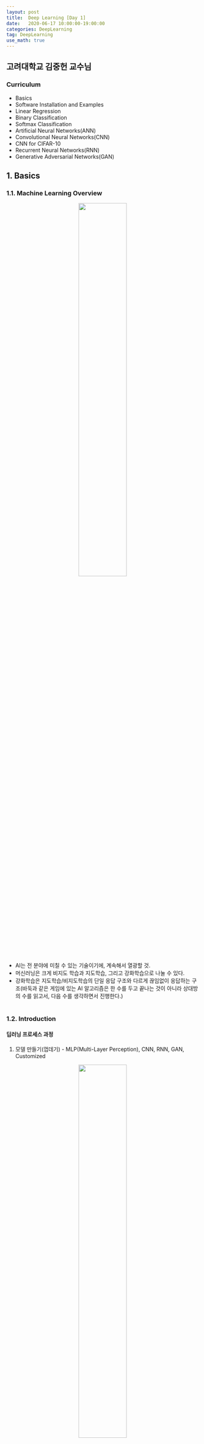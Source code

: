 ```yaml
---
layout: post
title:  Deep Learning [Day 1]
date:   2020-06-17 10:00:00-19:00:00
categories: DeepLearning
tag: DeepLearning
use_math: true
---
```


## 고려대학교 김중헌 교수님
### Curriculum
- Basics
- Software Installation and Examples
- Linear Regression
- Binary Classification
- Softmax Classification
- Artificial Neural Networks(ANN)
- Convolutional Neural Networks(CNN)
- CNN for CIFAR-10
- Recurrent Neural Networks(RNN)
- Generative Adversarial Networks(GAN)

## 1. Basics
### 1.1. Machine Learning Overview
<center><img src="/assets/images/deeplearning/1.PNG" width="50%"></center><br>

- AI는 전 분야에 미칠 수 있는 기술이기에, 계속해서 열광할 것.
- 머신러닝은 크게 비지도 학습과 지도학습, 그리고 강화학습으로 나눌 수 있다.
- 강화학습은 지도학습/비지도학습의 단일 응답 구조와 다르게 끊임없이 응답하는 구조(바둑과 같은 게임에 있는 AI 알고리즘은 한 수를 두고 끝나는 것이 아니라 상대방의 수를 읽고서, 다음 수를 생각하면서 진행한다.)
<br><br>

### 1.2. Introduction
#### 딥러닝 프로세스 과정

1) 모델 만들기(껍데기) - MLP(Multi-Layer Perception), CNN, RNN, GAN, Customized

<center><img src="/assets/images/deeplearning/2.PNG" width="50%"></center><br>

 > input(5개의 유닛) -> 4개의 히든레이어 + 7개의 유닛 -> output(4개의 유닛)

2) 훈련하기 - 입력된 데이터를 레이블링할 수 있도록

<center><img src="/assets/images/deeplearning/3.PNG" width="50%"></center><br>

3) 테스팅/추론 - 현실의 row 데이터를 테스팅하여 결과물이 유의미하도록

<center><img src="/assets/images/deeplearning/4.PNG" width="50%"></center><br>

※ 딥러닝 과정에서 발생되는 문제

  **Overfitting**
  - 2단계에서 발생되는 문제로, 데이터가 충분하지 않은 경우 발생한다.  
  - 훈련 결과는 엄청 높게 나왔는데, 테스트 결과는 엄청 낮은 것을 과적합 문제라 한다.  
  - 예를 들어, 침대를 팔고 싶어서 데이터를 수집하고자 하는데, 나의 잠자리 유형에만 특화된 침대만을 학습시키면 훈련은 잘 나올지 몰라도, 다른 사람들의 잠자리 유형에 맞지 않는 침대가 나올 수 있다.
  - 더 많은 훈련 데이터가 필요하다!

#### 딥러닝에서 두 가지 주요 모델(CNN, RNN)

  **CNN(Convolutional Neural Network)**
  
<center><img src="/assets/images/deeplearning/5.jpeg" width="50%"></center><br>
  
  - 기존의 딥러닝은 1차원 구조만 입력이 가능하지만 많은 응용 분야에서 입력은 다차원이 필요했다. CNN은 2차원 구조(이미지), 3차원 구조(영상)을 훈련시킬 수 있다.
  - 주로 시각 정보 학습에 사용한다.

  **RNN(Recurrent Neural Network)**
  
<center><img src="/assets/images/deeplearning/6.PNG" width="50%"></center><br>
  
  - 기존의 신경망 아키텍처에는 시간의 개념을 사용할 방법이 없었다. 이러한 시계열 데이터를 학습시킬 수 있는 모델이 주로 LSTM 및 GRU이다.
  - 주로 시계열 정보 학습에 사용한다.
<br><br>

## 2. Linear Regression
### 2.1. Linear Regression Theory

- regression은 예측하는 것을 목표로 한다.
- linear model은 흔히 직선 방정식을 생각하면 된다. 이 linear model은 통계학에서는 가설(hypothesis)이라고 부른다.  

<center><img src="/assets/images/deeplearning/7.PNG" width="50%"></center><br>

- 위의 사진과 같이 3개의 직선 중 어느 직선이 가장 좋아보일까? 아마도, 예측 측면이나 분류 측면 모두 가운데 파란색 선이 가장 좋아보인다고 할 수 있을 것이다.
- 따라서 우리는 파란색 선과 같이 점과 직선 사이의 거리가 최소한이 되는 새로운 직선을 계속해서 만들어내야 한다.

<center><img src="/assets/images/deeplearning/8.PNG" width="50%"></center><br>

- 위의 사진과 같이 점과 직선 사이의 거리는 오차(cost, 비용)라고 할 수 있으며, 비용 또는 손실함수로 만들 수 있다.

<center><img src="/assets/images/deeplearning/9.PNG" width="50%"></center><br>

- 이러한 비용함수는 실제값과 예측값의 차이를 제곱(음수가 될 수 있기 때문에, 어차피 우리는 그 차이만을 보는 것이기 때문에 제곱을 해도 상관없다.)하여 평균을 내주면 만들 수 있다.
- 따라서 비용함수는 2차 방정식 형태의 곡선이 만들어진다.

<center><img src="/assets/images/deeplearning/10.PNG" width="50%"></center><br>

- 고등수학을 배웠다면 쉽게 이해할 수 있겠지만, 2차 방정식을 미분하게 되면 1차 방정식의 직선이 된다. 이 직선은 gradient(기울기)라고 하며, 오차값이 된다. 따라서 우리는 오차를 최대한 줄이기 위해서 기울기가 0이 되도록 만들어야 하는데, 위의 사진과 같이 점점 기울기의 크기가 작아지도록 만드는 것을 **Gradient Descent Method(경사하강법)** 라고 한다.
 
- 경사하강법 과정 중에서 기울기가 작아지도록 만들 때, 필요한 것이 learning rate이다. 한 번 학습할 때 얼마만큼 학습해야 하는지의 학습 양을 의미하며, learning rate를 적절하게 조정해줘야 모델의 학습이 잘 될 수 있다.
- learning rate가 크다는 것은 경사하강을 할 때 step이 크다는 것이다. step이 크면 왔다갔다 하거나, 위로 튕겨 올라가버릴 수 있다. 이는 학습이 이루어지지 않으며, 쓰레기값이 나올 수 있다. 또한, 이러한 현상을 overshooting이라고 한다.
- learning rate가 작다는 것은 경사하강을 할 때 step이 작다는 것이다. step이 작으면 너무 천천히 내려가기 때문에 시간이 다해 최저점이 아님에도 불구하고 멈추어 버린다.
- 이러한 현상들을 피하기 위해서는 cost함수를 출력해보고 작은값으로 변화하고 있다면 learning rate를 증가시켜보면서 관측해야 한다.

  **Multi-Variable Linear Regression**

<center><img src="/assets/images/deeplearning/11.PNG" width="50%"></center><br>

  - 다중 변수로 linear model을 만들기 위한 방정식과 비용함수를 만들 수 있는데, 방정식에서 더욱 깔끔하게 나타낼 수 있도록 선형대수인 행렬을 사용한다.
<br><br>

### 2.2. Linear Regression Implementation

## *Tensorflow*  
(1, 1)일 때는 10, (2, 2)일 때는 20, (3, 3)일 때는 30, (4, 4)일 때는?
```python
import tensorflow as tf

x_data = [[1, 1], [2, 2], [3, 3]]
y_data = [[10], [20], [30]]

# placeholder: 공간확보(예약)
X = tf.placeholder(tf.float32, shape=[None, 2])
Y = tf.placeholder(tf.float32, shape=[None, 1])

# y = Wx + b
W = tf.Variable(tf.random_normal([2, 1])) # 가중치. Variable: 변수 생성, random_normal: [2, 1] 모양의 정규분포를 가지는 난수 생성
b = tf.Variable(tf.random_normal([1])) # 기준

model = tf.matmul(X, W) + b # Wx + b라는 행렬식
cost = tf.reduce_mean(tf.square(model - Y)) # 오차(최소제곱법)
train = tf.train.GradientDescentOptimizer(0.01).minimize(cost) # 비용함수를 줄이기 위한 경사하강법

# tensorflow는 session을 항상 만들어줘야 한다.
with tf.Session() as sess:
  sess.run(tf.global_variables_initializer())

  # Training
  for step in range(2001):
    c, W_, b_, _ = sess.run([cost, W, b, train], feed_dict={X: x_data, Y: y_data}) # train 결과값은 빈 값이므로, _ 형태로 변수를 만들어준다.
    print(step, c, W_, b_)

  # Testing
  # (4, 4)일 때를 알고 싶으니까
  print(sess.run(model, feed_dict={X: [[4, 4]]}))
```
<center><img src="/assets/images/deeplearning/linear/1.PNG" width="50%"></center><br>

## *Keras*
1일 때는 1, 2일 때는 2, 3일 때는 3, 4일 때는?
```python
import numpy as np
import matplotlib.pyplot as plt
from keras.models import Sequential
from keras.layers import Dense

x_data = np.array([[1], [2], [3]])
y_data = np.array([[1], [2], [3]])

# Model, Cost, Train
model = Sequential()
# 첫 번째 인자: 레이어 수(여기서는 output layer 1개)
# input_dim: 입력되는 차원 수. [[1]] -> 1차원, [[1, 2]] -> 2차원
# activation: 활성함수
# 1) linear: 디폴트값, 입력 뉴런과 가중치로 계산된 결과값이 그대로 출력됨
# 2) relu: 이미지에서 주로 사용
# 3) sigmoid: binary classification에서 주로 사용
# 4) softmax: softmax classification에서 주로 사용
model.add(Dense(1, input_dim=1, activation=None))
model.compile(loss='mse', optimizer='adam')
model.fit(x_data, y_data, epochs=1000, verbose=1)
model.summary()

print(model.get_weights())
print(model.predict(np.array([[4]])))

plt.scatter(x_data, y_data)
plt.plot(x_data, y_data)
plt.grid(True)
plt.show()
```
<center><img src="/assets/images/deeplearning/linear/2.PNG" width="50%"></center><br>
<br><br>

## 3. Binary Classification
### 3.1. Binary Classification Theory

- classification은 분류하는 것을 목표로 한다.
- Binary classification은 0 또는 1로만 나누어지는 것으로, 스팸 메일인지(1) 아닌지(0)와 같은 예시를 들 수 있다.
- Binary classification은 기본적으로 Linear regression의 H(x) = Wx + b와 같은 1차 방정식을 따르면서, 0과 1의 분류를 하는 기준이 있다. 이러한 기준을 bias라고 하며, 이는 문제에 따라 바뀌기 때문에 Logistic/sigmoid function을 사용한다.

<center><img src="/assets/images/deeplearning/12.PNG" width="50%"></center><br>

- 그렇다면, 왜 시그모이드 함수를 사용하는지를 알아보자. 0 또는 1과 같이 데이터를 분류하기 위해선 단순 직선의 방정식은 사용하기가 어렵다. 왜냐하면, 현재 데이터의 분포에 따라 직선으로 나누었다고 하더라도, 새로운 데이터의 값이 어디에 위치하는지에 따라 또 다시 새로운 모델이 필요하기 때문이다. 따라서 계속해서 모델의 변화를 만들어주는 것이 아닌, 시그모이드 함수를 만들어서 0과 1로 분류하게 한다.

- 변수가 1개인 선형 방정식은 목표가 실수값 예측이기 때문에 선형함수 y = Wx + b를 이용하여 예측한다(예측 변수의 수가 하나인 경우). 하지만 binary classification에서는 목표값이 0 또는 1이기 때문에 y = Wx + b를 이용해서 분류하는 것은 의미가 없다고 앞서 언급했다. 그래서 확률(Probability)을 이용하는데 다음과 같이 정의 된다. 

<center><img src="/assets/images/deeplearning/13.PNG" width="50%"></center><br>

- 확률 p의 범위가 (0, 1)이라면, Odds(p)의 범위는 (0, $$\infty$$)가 된다. 이를 로그함수를 취하면 범위가 ($$-\infty$$, $$\infty$$)가 된다. 즉, 범위가 실수 전체가 되어 분석을 하는 것이 의미가 있다.

<center><img src="/assets/images/deeplearning/14.PNG" width="50%"></center><br>

- 다시 위의 식을 p로 정리하면 다음과 같은 함수를 얻을 수 있고, 이 함수을 시그모이드라 한다.

<center><img src="/assets/images/deeplearning/15.PNG" width="50%"></center><br>

- 따라서 binaray classification의 logistic model은 다음과 같다.

<center><img src="/assets/images/deeplearning/16.PNG" width="50%"></center><br>

- 기존의 linear regression model에서 새로운 모델로 바뀌었으니, 당연히 그에 따른 비용함수도 새롭게 맞춰줘야 한다. 시그모이드 함수는 linear 모델과 다르게 비용함수를 구하기 위해 제곱해서 평균을 해도 분모가 더욱 커지게 되어 곡선이 나올수가 없다. 따라서 다음과 같은 비용함수를 만들어준다.

<center><img src="/assets/images/deeplearning/17.PNG" width="50%"></center><br>

- H(x)는 일차 방정식이고 y는 목표값으로, y와 H(x)의 값에 따라 비용이 달라진다. 아래의 그림과 같이 y와 H(x)의 값이 같을 경우에(실제값과 예측값이 정확할 때)만 cost가 0이 되고, 다를 경우에는 무한대 값이 나온다.

<center><img src="/assets/images/deeplearning/18.PNG" width="50%"></center><br>

<center><img src="/assets/images/deeplearning/19.PNG" width="50%"></center><br>

- 이와 같은 로그 기반으로 이루어진 함수를 엔트로피 함수라고 한다. 추가적으로 설명하자면, 엔트로피는 불확실성을 나타내며, 어떤 데이터가 나올지 예측하기가 어렵다는 것이다. 즉, 엔트로피가 높다는 것은 정보가 너무 많아서 계산해야 할 확률이 더 많아지기 때문에 예측이 더욱 어려워진다는 것이다.

- 예시로, 동전 던지기와 주사위 던지기가 있다고 하자. 동전 던지기에서 앞/뒷면이 나올 확률은 각각 1/2이지만, 주사위 던지기에서는 각각의 숫자가 나올 확률이 1/6이다(이론적인 확률). 이를 위와 같이 로그함수를 만들어주면, 동전의 엔트로피 값은 약 0.693, 주사위의 엔트로피 값은 약 1.79로 주사위의 엔트로피 값이 더 높다.

- 이러한 엔트로피 함수를 적용한 비용함수를 좀 더 간결하게 한 줄로 표현하기 위해서 다음과 같이 쓸 수 있다.

<center><img src="/assets/images/deeplearning/20.PNG" width="50%"></center><br>
<br><br>

### 3.2. Binary Classification Implementation

## *Tensorflow*
(1, 2), (2, 3), (3, 1)은 0, (4, 3), (5, 3), (6, 2)는 1로 나뉘었을 때, 모델의 정확도는?
```python
import numpy as np
import tensorflow as tf

x_data = np.array([[1, 2], [2, 3], [3, 1], [4, 3], [5, 3], [6, 2]])
y_data = np.array([[0], [0], [0], [1], [1], [1]])

X = tf.placeholder(tf.float32, shape=[None, 2])
Y = tf.placeholder(tf.float32, shape=[None, 1])

W = tf.Variable(tf.random_normal([2, 1]))
b = tf.Variable(tf.random_normal([1]))

# Model, Cost, Train
model = tf.sigmoid(tf.add(tf.matmul(X, W), b))
cost = tf.reduce_mean((-1) * Y * tf.log(model) + (-1) * (1-Y) * tf.log(1-model))
train = tf.train.GradientDescentOptimizer(0.01).minimize(cost)

prediction = tf.cast(model > 0.5, dtype=tf.float32) # model의 값이 0.5보다 크면 참값이 되어 1을, 작으면 거짓값이 되어 0을 반환
accuracy = tf.reduce_mean(tf.cast(tf.equal(prediction, Y), dtype=tf.float32))

with tf.Session() as sess:
  sess.run(tf.global_variables_initializer())

  # Training
  for step in range(10001):
    cost_val, train_val = sess.run([cost, train], feed_dict={X: x_data, Y: y_data})
    print(step, cost_val)

  # Testing
  h, c, a = sess.run([model, prediction, accuracy], feed_dict={X: x_data, Y: y_data})
  print("\nModel: ", h, "\nCorrect: ", c, "\nAccuracy: ", a)
```
<center><img src="/assets/images/deeplearning/binary/1.PNG" width="50%"></center><br>

당뇨병 환자들의 csv 파일을 읽고 분류해보자.
```python
import numpy as np
import tensorflow as tf

xy = np.loadtxt('data-diabetes.csv', delimiter=',', dtype=np.float32)
x_data = xy[:, 0:-1] # 마지막 열 제외하고 나머지 열의 모든 행 가져오기
y_data = xy[:, [-1]] # 마지막 열의 모든 행 가져오기

X = tf.placeholder(dtype=tf.float32, shape=[None, x_data.shape[1]])
Y = tf.placeholder(dtype=tf.float32, shape=[None, 1])

W = tf.Variable(tf.random_normal([x_data.shape[1], 1]))
b = tf.Variable(tf.random_normal([1]))

# Model, Cost, Train
model = tf.sigmoid(tf.add(tf.matmul(X, W), b))
cost = tf.reduce_mean((-1) * Y * tf.log(model) + (-1) * (1-Y) * tf.log(1-model))
train = tf.train.GradientDescentOptimizer(0.01).minimize(cost)

prediction = tf.cast(model > 0.5, dtype=tf.float32)
accuracy = tf.reduce_mean(tf.cast(tf.equal(prediction, Y), dtype=tf.float32))

with tf.Session() as sess:
  sess.run(tf.global_variables_initializer())

  # Training
  for step in range(100001):
    c, _ = sess.run([cost, train], feed_dict={X: x_data, Y: y_data})
    print(step, c)

  # Testing
  h, c, a = sess.run([model, prediction, accuracy], feed_dict={X: x_data, Y: y_data})
  print("\nHypothesis: ", h, "\nCorrect (Y): ", c, "\nAccuracy: ", a)
```
<center><img src="/assets/images/deeplearning/binary/2.PNG" width="50%"></center><br>

## *Keras*
(1, 2), (2, 3), (3, 1)은 0, (4, 3), (5, 3), (6, 2)는 1로 나뉘었을 때, 모델의 정확도는?
```python
import numpy as np
from keras.models import Sequential
from keras.layers import Dense

x_data = np.array([[1, 2], [2, 3], [3, 1], [4, 3], [5, 3], [6, 2]])
y_data = np.array([[0], [0], [0], [1], [1], [1]])

# Model, Cost, Train
model = Sequential()
model.add(Dense(1, activation='sigmoid'))
model.compile(loss='binary_crossentropy', optimizer='sgd', metrics=['accuracy'])
model.fit(x_data, y_data, epochs=10000, verbose=1)
model.summary()

print(model.get_weights())
print(model.predict(x_data))
```
<center><img src="/assets/images/deeplearning/binary/3.PNG" width="50%"></center><br>

x_data의 분류를 해봤을 때, 앞에 3개는 0.5보다 작고, 뒤에 3개는 0.5보다 큰 것을 확인할 수 있다.
<br>

---

당뇨병 환자들의 csv 파일을 읽고 분류해보자.
```python
import numpy as np
from keras.models import Sequential
from keras.layers import Dense

xy = np.loadtxt('data-diabetes.csv', delimiter=',', dtype=np.float32)
x_data = xy[:, 0:-1]
y_data = xy[:, [-1]]

# Model, Cost, Train
model = Sequential()
model.add(Dense(1, activation='sigmoid'))
model.compile(loss='binary_crossentropy', optimizer='sgd', metrics=['accuracy'])
model.fit(x_data, y_data, epochs=1000, verbose=1)
model.summary()

print(model.get_weights())
print(model.predict(x_data))
```
<center><img src="/assets/images/deeplearning/binary/4.PNG" width="50%"></center><br>
<br><br>

## 4. Softmax Classification
### 4.1. Softmax Classification Theory

- binary classification이 0과 1로만 분류를 했다면, softmax classification은 0, 1, 2, 3 등과 같이 다중값을 분류한다(Multinomial Classification이라고도 한다). 

<center><img src="/assets/images/deeplearning/21.PNG" width="50%"></center><br>

- 그렇다면 어떤 기준으로 다중 분류를 할 수 있을까? 답은 binary classification을 베이스로 하되, 질문을 여러 번하면 된다. 즉, 아래의 그림에서는 다음과 같이 여러 번 질문을 하며 모델이 학습할 수 있도록 한다.

> A인가 아닌가  
> B인가 아닌가  
> C인가 아닌가  

- 따라서 binary classification과 같이 H(x)를 만들기 위해선, 질문을 3번하게 되면 식이 3개가 나와야 하기 때문에 번거롭다. 이를 하나의 식으로 표현해주기 위해서 선형대수의 행렬을 사용한다.

<center><img src="/assets/images/deeplearning/22.PNG" width="50%"></center><br>

- 비용함수의 경우도 각 질문마다의 확률이 나오기 때문에, 이를 One-Hot Encoding 형태로 바꿔준다. 즉, $$A=0.7, B=0.56, C=0.09$$면, 시그모이드 값이 높은 것으로 결정하여, $$A=1, B=0, C=0$$으로 바꿔준다. 이러한 과정이 바로 Softmax 함수라고 한다.

- 다시 정리하자면, binary classification에서 사용한 시그모이드 함수는 입력된 데이터에 대해서 0과 1사이의 값을 출력하여, 해당 값이 둘 중 하나에 속할 확률로 해석할 수 있도록 만들어준다. 예를 들어 0이 정상 메일, 1이 스팸 메일이라고 정의해놓는다면 시그모이드 함수의 0과 1사이의 출력값을 스팸 메일일 확률로 해석할 수 있다. 확률값이 0.5(기준)를 넘으면 1에 더 가까우므로 스팸 메일로 판단하고, 그 반대면 정상 메일로 판단한다.

- 이번에는 softmax classification과 같이 2개 이상의 답을 고른다. 앞에서 나온 시그모이드 함수를 사용한다면, 첫 번째가 정답일 확률은 0.7, 두 번째가 정답일 확률은 0.6, 세 번째가 정답일 확률은 0.4 등과 같은 출력을 얻게된다. 그런데 이 전체 확률의 합계가 1이 되도록 하여 전체 정답지에 걸친 확률로 바꿀 순 없을까? 만약 하나의 샘플 데이터에 대한 예측값으로 모든 가능한 정답지에 대한 정답일 확률의 합이 1이 되도록 구할 수 있다면 3가지 선택지 중 가장 높은 확률을 고르면 될 것이다. 이러한 것이 가능하도록 하는 함수가 Softmax 함수이다.

- Softmax Classification에서 주로 사용하는 비용함수는 Cross-Entropy 함수이다.

<center><img src="/assets/images/deeplearning/26.PNG" width="50%"></center><br>

- 위의 그림에서 y는 실제값을 나타내며, k는 클래스의 개수로 정의한다. $$y_j$$는 실제값 One-Hot vector의 j번째 인덱스를 의미하며, $$p_j$$는 샘플 데이터가 j번째 클래스일 확률을 나타낸다. 표기에 따라서 $$\widehat y_j$$로 표현하기도 한다.

<center><img src="/assets/images/deeplearning/26.PNG" width="50%"></center><br>

- c를 실제값 One-Hot vector에서 1을 가진 원소의 인덱스라고 한다면, $$p_c = 1$$은 $$\widehat y$$이 y를 정확하게 예측한 경우가 된다. 이를 식에 대입해보면 $$−1log(1) = 0$$이 되기 때문에, 결과적으로 $$\widehat y$$가 y를 정확하게 예측한 경우의 크로스 엔트로피 함수의 값은 0이 되며, 최소화하는 방향으로 학습해야 한다.

- 이제 이를 n개의 전체 데이터에 대한 평균을 구한다고 하면, 최종 비용 함수는 다음과 같다.

<center><img src="/assets/images/deeplearning/27.PNG" width="50%"></center><br>

- 위의 함수를 좀 더 직관적으로 살펴보면, S를 추정치(예측값)로 하고, L을 실제값으로 하여 다음과 같이 볼 수 있다.

<center><img src="/assets/images/deeplearning/23.PNG" width="50%"></center><br>

<center><img src="/assets/images/deeplearning/24.PNG" width="50%"></center><br>

<center><img src="/assets/images/deeplearning/25.PNG" width="50%"></center><br>

- 크로스엔트로피 함수는 실제값과 예측값이 맞는 경우에는 0으로 수렴하고, 값이 틀릴경우에는 값이 커지기 때문에($$\infty$$), 실제 값과 예측 값의 차이를 줄이기 위한 엔트로피라고 할 수 있다.<br><br>

- 결국, 위에서 보았던 binary classification에서 사용된 엔트로피 함수 역시 크로스엔트로피 함수라고 할 수도 있으며, 본질적으로 softmax classification의 크로스엔트로피 함수와 동일한 수식이다.

  **증명**
  - binary classification에서 사용된 크로스엔트로피 함수식은 다음과 같다.

<center><img src="/assets/images/deeplearning/28.PNG" width="50%"></center><br>

  - 위의 식에서 $$y 를 y_1,  y-1 를 y_2$$로 치환하고, $$H(x)를  p_1,  1-H(X)를 p_2$$로 치환하면 다음과 같다.
  
<center><img src="/assets/images/deeplearning/29.PNG" width="30%"></center><br>

  - 위 식은 다시 다음과 같이 만들 수 있으며, 이는 softmax 함수에서 $$k=2$$를 넣은 동일한 함수이다.

<center><img src="/assets/images/deeplearning/30.PNG" width="20%"></center><br>

<br><br>

### 4.2. Softmax Classification Implementation

## *Tensorflow*
입력되는 벡터값에 대해서 [0, 0, 1], [0, 1, 0], [1, 0, 0]의 3가지로 분류하기.
```python
import tensorflow as tf

x_data = [[1, 2, 1, 1], [2, 1, 3, 2], [3, 1, 3, 4], [4, 1, 5, 5], [1, 7, 5, 5], [1, 2, 5, 6], [1, 6, 6, 6], [1, 7, 7, 7]]
y_data = [[0, 0, 1], [0, 0, 1], [0, 0, 1], [0, 1, 0], [0, 1, 0], [0, 1, 0], [1, 0, 0], [1, 0, 0]]

X = tf.placeholder(tf.float32, shape=[None, 4]) # shape의 행이 None인 이유는 train 데이터와 test 데이터의 행의 개수가 다르기 때문에. 열은 같으므로 4로 고정
Y = tf.placeholder(tf.float32, shape=[None, 3])

# W: 4x3, b: 3 -> 총 15개의 변수를 학습
W = tf.Variable(tf.random_normal([4, 3]))
b = tf.Variable(tf.random_normal([3]))

# model을 softmax하기 전으로 나눈 이유는 cost 함수를 구하는 함수에서 이미 softmax가 포함되어 있기 때문에
model_LC = tf.add(tf.matmul(X, W), b)
model = tf.nn.softmax(model_LC)
cost = tf.reduce_mean(tf.nn.softmax_cross_entropy_with_logits_v2(logits=model_LC, labels=Y))
train = tf.train.GradientDescentOptimizer(0.1).minimize(cost)

with tf.Session() as sess:
  sess.run(tf.global_variables_initializer())

  # Training
  for step in range(2001):
    c, _ = sess.run([cost, train], feed_dict={X: x_data, Y: y_data})
    print(sess, c)

  # Testing
  test1 = sess.run(model, feed_dict={X: [[1, 11, 7, 9]]})
  print(test1, sess.run(tf.argmax(test1, 1))) # test1 모델의 열을 기준으로 가장 큰 값의 좌표값(2차원 배열이기 때문에 1을 사용할 수 있음)
```
<center><img src="/assets/images/deeplearning/softmax/1.PNG" width="50%"></center><br>

## *Keras*

    * Keras Tip
    1. Linear Regression - loss: mse
    2. Binary Classification - activation: sigmoid, loss: binary_crossentropy
    3. Softmax Classification - activation: softmax, loss: categorical_crossentropy

```python
import numpy as np
from keras.models import Sequential
from keras.layers import Dense

x_data = np.array([[1, 2, 1, 1], [2, 1, 3, 2], [3, 1, 3, 4], [4, 1, 5, 5], [1, 7, 5, 5], [1, 2, 5, 6], [1, 6, 6, 6], [1, 7, 7, 7]])
y_data = np.array([[0, 0, 1], [0, 0, 1], [0, 0, 1], [0, 1, 0], [0, 1, 0], [0, 1, 0], [1, 0, 0], [1, 0, 0]])

# Model, Cost, Train
model = Sequential()
model.add(Dense(3, activation='softmax')) # 3개의 유닛([0, 0, 1], [0, 1, 0], [1, 0, 0])을 가진 출력층
model.compile(loss='categorical_crossentropy', optimizer='sgd', metrics=['accuracy'])
model.fit(x_data, y_data, epochs=10000, verbose=1)
model.summary()

y_predict = model.predict(np.array([[1, 11, 7, 9]]))
print(y_predict)
print("argmax: ", np.argmax(y_predict))
```
<center><img src="/assets/images/deeplearning/softmax/2.PNG" width="50%"></center><br>
<br><br>

**※ 정리**

## linear regression
일차식(Wx + b)이 기본 모델이며, 입력값에 대한 추정치에 따른 오차를 구하기 위해 최소자승법(제곱하여 평균)을 이용하고, 구해진 오차를 경사하강법을 통해 줄여나간다.

## binary classification
일차식(Wx + b)에서 단순히 직선그래프가 아니라, 기준이 바뀔 수 있다는 점을 감안하여, 시그모이드 함수로 모델을 만든다. 오차를 구하기 위해 엔트로피 함수를 만들고, 구해진 오차를 경사하강법을 통해 줄여나간다.

## softmax classification
binary classification과 다르게 2개 이상의 값을 분류해야 한다. 소프트맥스 함수로 모델을 만들고, 오차를 구하기 위해 크로스 엔트로피 함수를 만들고, 구해진 오차를 경사하강법을 통해 줄여나간다.
<br><br><br>
